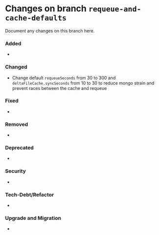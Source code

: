 # Changes on branch `requeue-and-cache-defaults`
Document any changes on this branch here.
### Added
- 

### Changed
- Change default `requeueSeconds` from 30 to 300 and `deltaFileCache.syncSeconds` from 10 to 30 to reduce mongo strain and prevent races between the cache and requeue

### Fixed
- 

### Removed
- 

### Deprecated
- 

### Security
- 

### Tech-Debt/Refactor
- 

### Upgrade and Migration
- 
